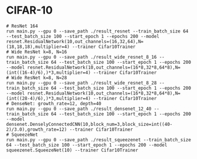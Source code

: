 # CIFAR-10

    # ResNet 164
    run main.py --gpu 0 --save_path ./result_resnet --train_batch_size 64 --test_batch_size 100 --start_epoch 1 --epochs 200 --model resnet.ResidualNetwork(10,out_channels=(16,32,64),N=(18,18,18),multiplier=4) --trainer Cifar10Trainer
    # Wide ResNet k=8, N=16
    run main.py --gpu 0 --save_path ./result_wide_resnet_8_16 --train_batch_size 64 --test_batch_size 100 --start_epoch 1 --epochs 200 --model resnet.ResidualNetwork(10,out_channels=(16*8,32*8,64*8),N=(int((16-4)/6),)*3,multiplier=4) --trainer Cifar10Trainer
    # Wide ResNet k=8, N=28
    run main.py --gpu 0 --save_path ./result_wide_resnet_8_28 --train_batch_size 64 --test_batch_size 100 --start_epoch 1 --epochs 200 --model resnet.ResidualNetwork(10,out_channels=(16*8,32*8,64*8),N=(int((28-4)/6),)*3,multiplier=4) --trainer Cifar10Trainer
    # DenseNet: growth_rate=12, depth=40
    run main.py --gpu 0 --save_path ./result_densenet_12_40 --train_batch_size 64 --test_batch_size 100 --start_epoch 1 --epochs 200 --model densenet.DenselyConnectedCNN(10,block_num=3,block_size=int((40-2)/3.0),growth_rate=12) --trainer Cifar10Trainer
    # SqueezeNet
    run main.py --gpu 0 --save_path ./result_squeezenet --train_batch_size 64 --test_batch_size 100 --start_epoch 1 --epochs 200 --model squeezenet.SqueezeNet(10) --trainer Cifar10Trainer

